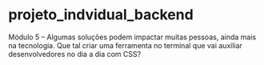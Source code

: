 # projeto_indvidual_backend
Módulo 5 – Algumas soluções podem impactar muitas pessoas, ainda mais na tecnologia. Que tal criar uma ferramenta no terminal que vai auxiliar desenvolvedores no dia a dia com CSS?
